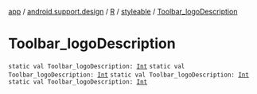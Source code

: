 [app](../../../index.md) / [android.support.design](../../index.md) / [R](../index.md) / [styleable](index.md) / [Toolbar_logoDescription](.)

# Toolbar_logoDescription

`static val Toolbar_logoDescription: `[`Int`](https://kotlinlang.org/api/latest/jvm/stdlib/kotlin/-int/index.html)
`static val Toolbar_logoDescription: `[`Int`](https://kotlinlang.org/api/latest/jvm/stdlib/kotlin/-int/index.html)
`static val Toolbar_logoDescription: `[`Int`](https://kotlinlang.org/api/latest/jvm/stdlib/kotlin/-int/index.html)
`static val Toolbar_logoDescription: `[`Int`](https://kotlinlang.org/api/latest/jvm/stdlib/kotlin/-int/index.html)